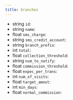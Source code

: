 ```yaml
---
title: branches  
---
```


- string `id`:
- string `name`:
- float `sms_charge`:
- string `sms_credit_account`:
- string `branch_prefix`:
- int `total`:
- float `collection_threshold`:
- string `num_to_notify`:
- float `commission_threshold`:
- float `expec_per_trans`:
- int `num_of_visits`:
- float `target_amout`:
- int `min_days`:
- float `normal_commission`:
